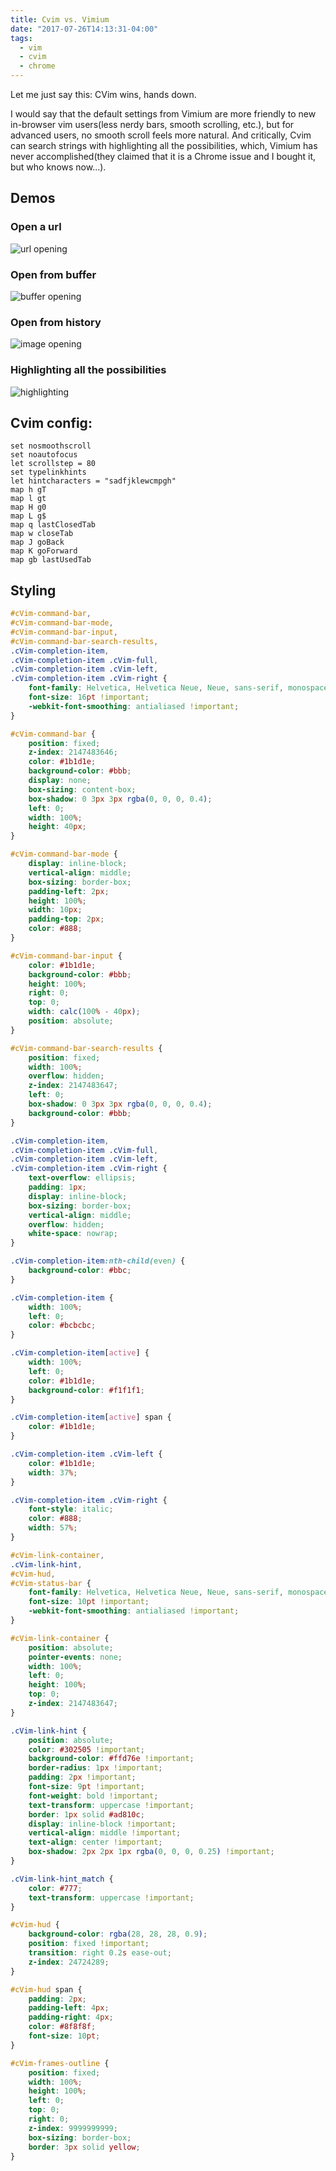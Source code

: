 ```yaml
---
title: Cvim vs. Vimium
date: "2017-07-26T14:13:31-04:00"
tags:
  - vim
  - cvim
  - chrome
---
```


Let me just say this: CVim wins, hands down.

I would say that the default settings from Vimium are more friendly to new in-browser vim users(less nerdy bars, smooth scrolling, etc.), but for advanced users, no smooth scroll feels more natural. And critically, Cvim can search strings with highlighting all the possibilities, which, Vimium has never accomplished(they claimed that it is a Chrome issue and I bought it, but who knows now...).

## Demos

### Open a url

![url opening](Screen%20Shot%202017-07-26%20at%202.11.21%20PM.png)

### Open from buffer

![buffer opening](Screen%20Shot%202017-07-26%20at%202.11.37%20PM.png)

### Open from history

![image opening](Screen%20Shot%202017-07-26%20at%202.12.14%20PM.png)

### Highlighting all the possibilities

![highlighting](Screen%20Shot%202017-07-26%20at%203.04.04%20PM.png)

## Cvim config:

```
set nosmoothscroll
set noautofocus
let scrollstep = 80
set typelinkhints
let hintcharacters = "sadfjklewcmpgh"
map h gT
map l gt
map H g0
map L g$
map q lastClosedTab
map w closeTab
map J goBack
map K goForward
map gb lastUsedTab
```

## Styling

```css
#cVim-command-bar,
#cVim-command-bar-mode,
#cVim-command-bar-input,
#cVim-command-bar-search-results,
.cVim-completion-item,
.cVim-completion-item .cVim-full,
.cVim-completion-item .cVim-left,
.cVim-completion-item .cVim-right {
	font-family: Helvetica, Helvetica Neue, Neue, sans-serif, monospace, Arial;
	font-size: 16pt !important;
	-webkit-font-smoothing: antialiased !important;
}

#cVim-command-bar {
	position: fixed;
	z-index: 2147483646;
	color: #1b1d1e;
	background-color: #bbb;
	display: none;
	box-sizing: content-box;
	box-shadow: 0 3px 3px rgba(0, 0, 0, 0.4);
	left: 0;
	width: 100%;
	height: 40px;
}

#cVim-command-bar-mode {
	display: inline-block;
	vertical-align: middle;
	box-sizing: border-box;
	padding-left: 2px;
	height: 100%;
	width: 10px;
	padding-top: 2px;
	color: #888;
}

#cVim-command-bar-input {
	color: #1b1d1e;
	background-color: #bbb;
	height: 100%;
	right: 0;
	top: 0;
	width: calc(100% - 40px);
	position: absolute;
}

#cVim-command-bar-search-results {
	position: fixed;
	width: 100%;
	overflow: hidden;
	z-index: 2147483647;
	left: 0;
	box-shadow: 0 3px 3px rgba(0, 0, 0, 0.4);
	background-color: #bbb;
}

.cVim-completion-item,
.cVim-completion-item .cVim-full,
.cVim-completion-item .cVim-left,
.cVim-completion-item .cVim-right {
	text-overflow: ellipsis;
	padding: 1px;
	display: inline-block;
	box-sizing: border-box;
	vertical-align: middle;
	overflow: hidden;
	white-space: nowrap;
}

.cVim-completion-item:nth-child(even) {
	background-color: #bbc;
}

.cVim-completion-item {
	width: 100%;
	left: 0;
	color: #bcbcbc;
}

.cVim-completion-item[active] {
	width: 100%;
	left: 0;
	color: #1b1d1e;
	background-color: #f1f1f1;
}

.cVim-completion-item[active] span {
	color: #1b1d1e;
}

.cVim-completion-item .cVim-left {
	color: #1b1d1e;
	width: 37%;
}

.cVim-completion-item .cVim-right {
	font-style: italic;
	color: #888;
	width: 57%;
}

#cVim-link-container,
.cVim-link-hint,
#cVim-hud,
#cVim-status-bar {
	font-family: Helvetica, Helvetica Neue, Neue, sans-serif, monospace, Arial;
	font-size: 10pt !important;
	-webkit-font-smoothing: antialiased !important;
}

#cVim-link-container {
	position: absolute;
	pointer-events: none;
	width: 100%;
	left: 0;
	height: 100%;
	top: 0;
	z-index: 2147483647;
}

.cVim-link-hint {
	position: absolute;
	color: #302505 !important;
	background-color: #ffd76e !important;
	border-radius: 1px !important;
	padding: 2px !important;
	font-size: 9pt !important;
	font-weight: bold !important;
	text-transform: uppercase !important;
	border: 1px solid #ad810c;
	display: inline-block !important;
	vertical-align: middle !important;
	text-align: center !important;
	box-shadow: 2px 2px 1px rgba(0, 0, 0, 0.25) !important;
}

.cVim-link-hint_match {
	color: #777;
	text-transform: uppercase !important;
}

#cVim-hud {
	background-color: rgba(28, 28, 28, 0.9);
	position: fixed !important;
	transition: right 0.2s ease-out;
	z-index: 24724289;
}

#cVim-hud span {
	padding: 2px;
	padding-left: 4px;
	padding-right: 4px;
	color: #8f8f8f;
	font-size: 10pt;
}

#cVim-frames-outline {
	position: fixed;
	width: 100%;
	height: 100%;
	left: 0;
	top: 0;
	right: 0;
	z-index: 9999999999;
	box-sizing: border-box;
	border: 3px solid yellow;
}
```
